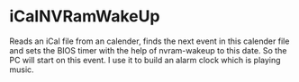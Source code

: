 iCalNVRamWakeUp
===============

Reads an iCal file from an calender, finds the next event in this calender file and sets the BIOS timer with the help of nvram-wakeup to this date. So the PC will start on this event. I use it to build an alarm clock which is playing music.
